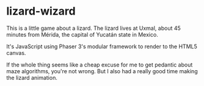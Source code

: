 # lizard-wizard

This is a little game about a lizard.
The lizard lives at Uxmal, about 45 minutes from Mérida, the capital of Yucatán state in Mexico.

It's JavaScript using Phaser 3's modular framework to render to the HTML5 canvas.

If the whole thing seems like a cheap excuse for me to get pedantic about maze algorithms, you're not wrong.
But I also had a really good time making the lizard animation.
